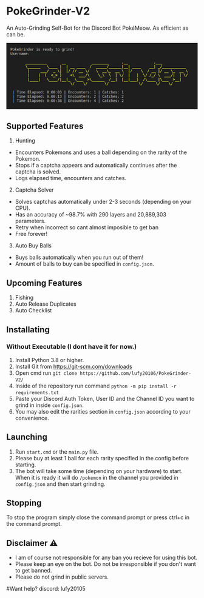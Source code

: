 # PokeGrinder-V2
An Auto-Grinding Self-Bot for the Discord Bot PokéMeow. As efficient as can be.

![PokeGrinder](assets/PokeGrinder.jpg)

## Supported Features
1. Hunting
- Encounters Pokemons and uses a ball depending on the rarity of the Pokemon.
- Stops if a captcha appears and automatically continues after the captcha is solved.
- Logs elapsed time, encounters and catches.

2. Captcha Solver
- Solves captchas automatically under 2-3 seconds (depending on your CPU).
- Has an accuracy of ~98.7% with 290 layers and 20,889,303 parameters.
- Retry when incorrect so cant almost imposible to get ban
- Free forever!
3. Auto Buy Balls
- Buys balls automatically when you run out of them!
- Amount of balls to buy can be specified in `config.json`.

## Upcoming Features
1. Fishing
3. Auto Release Duplicates
4. Auto Checklist

## Installating

### Without Executable (I dont have it for now.)
1. Install Python 3.8 or higher.
2. Install Git from https://git-scm.com/downloads
3. Open cmd run `git clone https://github.com/lufy20106/PokeGrinder-V2/`
6. Inside of the repository run command `python -m pip install -r requirements.txt`
7. Paste your Discord Auth Token, User ID and the Channel ID you want to grind in inside `config.json`.
8. You may also edit the rarities section in `config.json` according to your convenience.

## Launching 
1. Run `start.cmd` or the `main.py` file.
2. Please buy at least 1 ball for each rarity specified in the config before starting.
3. The bot will take some time (depending on your hardware) to start. When it is ready it will do `/pokemon` in the channel you provided in `config.json` and then start grinding.

## Stopping
To stop the program simply close the command prompt or press ctrl+c in the command prompt.

## Disclaimer ⚠️
- I am of course not responsible for any ban you recieve for using this bot.
- Please keep an eye on the bot. Do not be irresponsible if you don't want to get banned.
- Please do not grind in public servers.

#Want help?
discord: lufy20105
